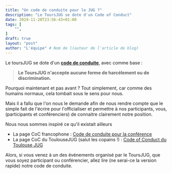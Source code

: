 ```yaml
---
title: "Un code de conduite pour le JUG ?"
description: "Le ToursJUG se dote d'un Code of Conduct"
date: 2019-11-20T23:56:43+01:00
tags: [
    "",
]
draft: true
layout: "post"
author: "L'équipe" # Nom de l(auteur de l'article de blog)
---
```

Le toursJUG se dote d'un **[code de conduite](/coc)**, avec comme base : 

> **Le ToursJUG n'accepte aucune forme de harcélement ou de discrimination.**

Pourquoi maintenant et pas avant ?
Tout simplement, car comme des humains normaux, cela tombait sous le sens pour nous.

Mais il a fallu que l'on nous le demande afin de nous rendre compte que le simple fait de l'écrire pour l'officialiser et permettre à nos participants, vous, (participants et conférenciers) de connaitre clairement notre position.

Nous nous sommes inspiré ce qu'il existait ailleurs

* La page CoC francophone : [Code de conduite pour la conférence](https://confcodeofconduct.com/index-fr.html)
* La page CoC du ToulouseJUG (salut les copains !) : [Code of Conduct du Toulouse JUG](http://www.toulousejug.org/page/coc/)

Alors, si vous venez à un des événements organisé par le ToursJUG, que vous soyez participant ou conférencier, allez lire (ne serai-ce la version rapide) notre code de conduite.